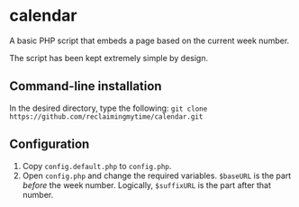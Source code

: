 # calendar
A basic PHP script that embeds a page based on the current week number.

The script has been kept extremely simple by design.

## Command-line installation
In the desired directory, type the following: `git clone https://github.com/reclaimingmytime/calendar.git`

## Configuration
1. Copy `config.default.php` to `config.php`.
2. Open `config.php` and change the required variables. `$baseURL` is the part *before* the week number. Logically, `$suffixURL` is the part after that number.
